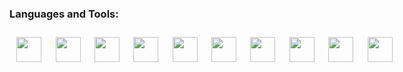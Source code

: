 ### Languages and Tools:

<div style="display: flex;">
<img style="height: 40px; width: 40px; padding: .7rem;" src="https://cdn.jsdelivr.net/gh/devicons/devicon/icons/html5/html5-plain-wordmark.svg" />
<img style="height: 40px; width: 40px; padding: .7rem;" src="https://cdn.jsdelivr.net/gh/devicons/devicon/icons/css3/css3-plain-wordmark.svg" />
<img style="height: 40px; width: 40px; padding: .7rem;" src="https://cdn.jsdelivr.net/gh/devicons/devicon/icons/sass/sass-original.svg" />
<img style="height: 40px; width: 40px; padding: .7rem;" src="https://cdn.jsdelivr.net/gh/devicons/devicon/icons/javascript/javascript-plain.svg" />
<img style="height: 40px; width: 40px; padding: .7rem;" src="https://cdn.jsdelivr.net/gh/devicons/devicon/icons/python/python-original-wordmark.svg" />          
<img style="height: 40px; width: 40px; padding: .7rem;" src="https://cdn.jsdelivr.net/gh/devicons/devicon/icons/php/php-plain.svg" />
<img style="height: 40px; width: 40px; padding: .7rem;" src="https://cdn.jsdelivr.net/gh/devicons/devicon/icons/csharp/csharp-plain.svg" />
<img style="height: 40px; width: 40px; padding: .7rem;" src="https://cdn.jsdelivr.net/gh/devicons/devicon/icons/mysql/mysql-original-wordmark.svg" />
<img style="height: 40px; width: 40px; padding: .7rem;" src="https://cdn.jsdelivr.net/gh/devicons/devicon/icons/linux/linux-original.svg" />
<img style="height: 40px; width: 40px; padding: .7rem;" src="https://cdn.jsdelivr.net/gh/devicons/devicon/icons/git/git-plain-wordmark.svg" />
</div>
